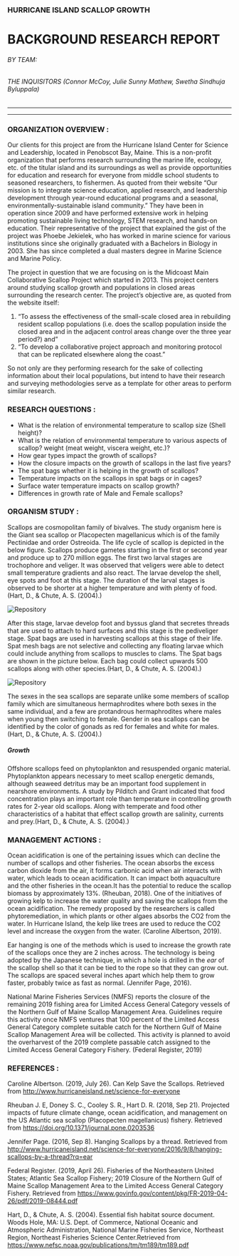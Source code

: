 ### HURRICANE ISLAND SCALLOP GROWTH 
# BACKGROUND RESEARCH REPORT
###### BY TEAM:
###### THE INQUISITORS (Connor McCoy, Julie Sunny Mathew, Swetha Sindhuja Byluppala)
--------
--------
### ORGANIZATION OVERVIEW :

Our clients for this project are from the Hurricane Island Center for Science and Leadership, located in Penobscot Bay, Maine. This is a non-profit organization that performs research surrounding the marine life, ecology, etc. of the titular island and its surroundings as well as provide opportunities for education and research for everyone from middle school students to seasoned researchers, to fishermen. As quoted from their website “Our mission is to integrate science education, applied research, and leadership development through year-round educational programs and a seasonal, environmentally-sustainable island community.” They have been in operation since 2009 and have performed extensive work in helping promoting sustainable living technology, STEM research, and hands-on education. Their representative of the project that explained the gist of the project was Phoebe Jekielek, who has worked in marine science for various institutions since she originally graduated with a Bachelors in Biology in 2003. She has since completed a dual masters degree in Marine Science and Marine Policy.
  

The project in question that we are focusing on is the Midcoast Main Collaborative Scallop Project which started in 2013. This project centers around studying scallop growth and populations in closed areas surrounding the research center. The project’s objective are, as quoted from the website itself:  
1. “To assess the effectiveness of the small-scale closed area in rebuilding resident scallop populations (i.e. does the scallop population inside the closed area and in the adjacent control areas change over the three year period?) and”  
2. “To develop a collaborative project approach and monitoring protocol that can be replicated elsewhere along the coast.”  

So not only are they performing research for the sake of collecting information about their local populations, but intend to have their research and surveying methodologies serve as a template for other areas to perform similar research.



### RESEARCH QUESTIONS :

  * What is the relation of environmental temperature to scallop size (Shell height)?
  * What is the relation of environmental temperature to various aspects of scallop? weight (meat weight, viscera weight, etc.)?
  * How gear types impact the growth of scallops?
  * How the closure impacts on the growth of scallops in the last five years?
  * The spat bags whether it is helping in the growth of scallops?
  * Temperature impacts on the scallops in spat bags or in cages?
  * Surface water temperature impacts on scallop growth?
  * Differences in growth rate of Male and Female scallops?


### ORGANISM STUDY :

Scallops are cosmopolitan family of bivalves. The study organism here is the Giant sea scallop or Placopecten magellanicus which is of the family Pectinidae and order Ostreoida. The life cycle of scallop is depicted in the below figure. Scallops produce gametes starting in the first or second year and produce up to 270 million eggs. The first two larval stages are trochophore and veliger. It was observed that veligers were able to detect small temperature gradients and also react. The larvae develop the shell, eye spots and foot at this stage. The duration of the larval stages is observed to be shorter at a higher temperature and with plenty of food. (Hart, D., & Chute, A. S. (2004).)  

![Repository](https://upload.wikimedia.org/wikipedia/commons/8/86/Scallop_lifecycle.png)

After this stage, larvae develop foot and byssus gland that secretes threads that are used to attach to hard surfaces and this stage is the pediveliger stage. Spat bags are used in harvesting scallops at this stage of their life. Spat mesh bags are not selective and collecting any floating larvae which could include anything from scallops to muscles to clams. The Spat bags are shown in the picture below. Each bag could collect upwards 500 scallops along with other species.(Hart, D., & Chute, A. S. (2004).)  

![Repository](https://upload.wikimedia.org/wikipedia/commons/0/03/Spat_bag.png)


The sexes in the sea scallops are separate unlike some members of scallop family which are simultaneous hermaphrodites where both sexes in the same individual, and a few are protandrous hermaphrodites where males when young then switching to female.  Gender in sea scallops can be identified by the color of gonads as red for females and white for males.(Hart, D., & Chute, A. S. (2004).)  

##### Growth
 
Offshore scallops feed on phytoplankton and resuspended organic material. Phytoplankton appears necessary to meet scallop energetic demands, although seaweed detritus may be an important food supplement in nearshore environments. A study by Pilditch and Grant indicated that food concentration plays an important role than temperature in controlling growth rates for 2-year old scallops. Along with temperate and food other characteristics of a habitat that effect scallop growth are salinity, currents and prey.(Hart, D., & Chute, A. S. (2004).)  
 


### MANAGEMENT ACTIONS :
Ocean acidification is one of the pertaining issues which can decline the number of scallops and other fisheries. 
The ocean absorbs the excess carbon dioxide from the air, it forms carbonic acid when air interacts with water, which leads to 
ocean acidification. It can impact both aquaculture and the other fisheries in the ocean.It has the potential to reduce the 
scallop biomass by approximately 13%. (Rheuban, 2018). One of the initiatives of growing kelp to increase the water quality and 
saving the scallops from the ocean acidification. The remedy proposed by the researchers is called phytoremediation, in which 
plants or other algaes absorbs the CO2 from the water. In Hurricane Island, the kelp like trees are used to reduce the CO2 level and
increase the oxygen from the water. (Caroline Albertson, 2019).

Ear hanging is one of the methods which is used to increase the growth rate of the scallops once they are 2 inches across. 
The technology is being adopted by the Japanese technique, in which a hole is drilled in the _ear_ of the scallop shell so that it can 
be tied to the rope so that they can grow out. The scallops are spaced several inches apart which help them to grow faster, 
probably twice as fast as normal. (Jennifer Page, 2016).

National Marine Fisheries Services (NMFS) reports the closure of the remaining 2019 fishing area for Limited Access General Category 
vessels of the Northern Gulf of Maine Scallop Management Area. Guidelines require this activity once NMFS ventures that 100 percent 
of the Limited Access General Category complete suitable catch for the Northern Gulf of Maine Scallop Management Area will be collected.
This activity is planned to avoid the overharvest of the 2019 complete passable catch assigned to the Limited Access General Category 
Fishery. (Federal Register, 2019)

### REFERENCES :
Caroline Albertson. (2019, July 26). Can Kelp Save the Scallops. Retrieved from http://www.hurricaneisland.net/science-for-everyone

Rheuban J. E, Doney S. C., Cooley S. R., Hart D. R. (2018, Sep 21). Projected impacts of future climate change, ocean acidification, 
and management on the US Atlantic sea scallop (Placopecten magellanicus) fishery. Retrieved from 
https://doi.org/10.1371/journal.pone.0203536

Jennifer Page. (2016, Sep 8). Hanging Scallops by a thread. Retrieved from 
http://www.hurricaneisland.net/science-for-everyone/2016/9/8/hanging-scallops-by-a-thread?rq=ear

Federal Register. (2019, April 26). Fisheries of the Northeastern United States; Atlantic Sea Scallop Fishery; 
2019 Closure of the Northern Gulf of Maine Scallop Management Area to the Limited Access General Category Fishery. 
Retrieved from https://www.govinfo.gov/content/pkg/FR-2019-04-26/pdf/2019-08444.pdf  

Hart, D., & Chute, A. S. (2004). Essential fish habitat source document. Woods Hole, MA: U.S. Dept. of Commerce, National Oceanic and Atmospheric Administration, National Marine Fisheries Service, Northeast Region, Northeast Fisheries Science Center.Retrieved from https://www.nefsc.noaa.gov/publications/tm/tm189/tm189.pdf
